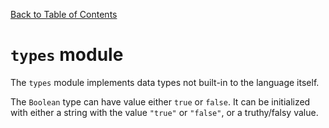 [Back to Table of Contents](../README.md#table-of-contents)

# `types` module

The `types` module implements data types not built-in to the language itself.

The `Boolean` type can have value either `true` or `false`.
It can be initialized with either a string with the value `"true"` or `"false"`, or a truthy/falsy value.
